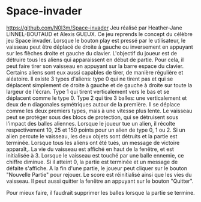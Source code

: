 # Space-invader 
https://github.com/N0l3m/Space-invader
Jeu réalisé par Heather-Jane LINNEL-BOUTAUD et Alexis GUEUX.
Ce jeu reprends le concept du célèbre jeu Space invader. Lorsque le bouton play est pressé par le utilisateur, le vaisseau peut être déplacé de droite à gauche ou inversement en appuyant sur les flèches droite et gauche du clavier. L'objectif du joueur est de détruire tous les aliens qui apparaissent en début de partie. Pour cela, il peut faire tirer son vaisseau en appuyant sur la barre espace du clavier. Certains aliens sont eux aussi capables de tirer, de manière régulière et aléatoire. Il existe 3 types d'aliens: type 0 qui ne tirent pas et qui se déplacent simplement de droite à gauche et de gauche à droite sur toute la largeur de l'écran. Type 1 qui tirent verticalement vers le bas et se déplacent comme le type 0. Type 2 qui tire 3 balles: une verticalement et deux de n diagonales symétriques autour de la première. Il se déplace comme les deux premiers types, mais à une vitesse plus lente.
Le vaisseau peut se protéger sous des blocs de protection, qui se détruisent sous l'impact des balles aliennes. Lorsque le joueur tue un alien, il récolte respectivement 10, 25 et 150 points pour un alien de type 0, 1 ou 2.
Si un alien percute le vaisseau, les deux objets sont détruits et la partie est terminée.
Lorsque tous les aliens ont été tués, un message de victoire apparaît,. La vie du vaisseau est affiché en haut de la fenêtre, et est initialisée à 3. Lorsque le vaisseau est touché par une balle ennemie, ce chiffre diminue. Si il atteint 0, la partie est terminée et un message de défaite s'affiche. A la fin d'une partie, le joueur peut cliquer sur le bouton "Nouvelle Partie" pour rejouer. Le score est réinitialisé ainsi que les vies du vaisseau. Il peut aussi quitter la fenêtre an appuyant sur le bouton "Quitter".

Pour mieux faire, il faudrait supprimer les balles lorsque la partie se termine.



